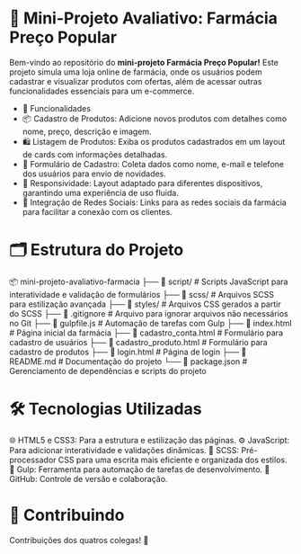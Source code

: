 # 🛒 Mini-Projeto Avaliativo: Farmácia Preço Popular

Bem-vindo ao repositório do **mini-projeto Farmácia Preço Popular!** Este projeto simula uma loja online de farmácia, onde os usuários podem cadastrar e visualizar produtos com ofertas, além de acessar outras funcionalidades essenciais para um e-commerce.

- 🚀 Funcionalidades
- 📦 Cadastro de Produtos: Adicione novos produtos com detalhes como nome, preço, descrição e imagem.
- 🛍️ Listagem de Produtos: Exiba os produtos cadastrados em um layout de cards com informações detalhadas.
- 📝 Formulário de Cadastro: Coleta dados como nome, e-mail e telefone dos usuários para envio de novidades.
- 📱 Responsividade: Layout adaptado para diferentes dispositivos, garantindo uma experiência de uso fluida.
- 🔗 Integração de Redes Sociais: Links para as redes sociais da farmácia para facilitar a conexão com os clientes.

# 🗂️ Estrutura do Projeto
📦 mini-projeto-avaliativo-farmacia
├── 📁 script/                # Scripts JavaScript para interatividade e validação de formulários
├── 📁 scss/                  # Arquivos SCSS para estilização avançada
├── 📁 styles/                # Arquivos CSS gerados a partir do SCSS
├── 📄 .gitignore             # Arquivo para ignorar arquivos não necessários no Git
├── 📄 gulpfile.js            # Automação de tarefas com Gulp
├── 📄 index.html             # Página inicial da farmácia
├── 📄 cadastro_conta.html    # Formulário para cadastro de usuários
├── 📄 cadastro_produto.html  # Formulário para cadastro de produtos
├── 📄 login.html             # Página de login
├── 📄 README.md              # Documentação do projeto
└── 📄 package.json           # Gerenciamento de dependências e scripts do projeto

# 🛠️ Tecnologias Utilizadas
🌐 HTML5 e CSS3: Para a estrutura e estilização das páginas.
⚙️ JavaScript: Para adicionar interatividade e validações dinâmicas.
🎨 SCSS: Pré-processador CSS para uma escrita mais eficiente e organizada dos estilos.
🔧 Gulp: Ferramenta para automação de tarefas de desenvolvimento.
🔄 GitHub: Controle de versão e colaboração.

# 👥 Contribuindo
Contribuições dos quatros colegas! 🎉 
